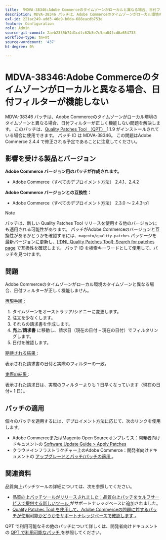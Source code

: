 ```yaml
---
title: 「MDVA-38346:Adobe Commerceのタイムゾーンがローカルと異なる場合、日付フィルターが機能しない」
description: MDVA-38346 パッチは、Adobe Commerceのタイムゾーンがローカル環境のタイムゾーンと異なる場合、日付フィルターが正しく機能しない問題を解決します。 このパッチは、[Quality Patches Tool （QPT） ] （/help/announcements/adobe-commerce-announcements/magento-quality-patches-released-new-tool-to-self-serve-quality-patches.md） 1.1.9 がインストールされている場合に利用できます。 パッチ ID は MDVA-38346。 この問題はAdobe Commerce 2.4.4 で修正される予定であることに注意してください。
exl-id: 221ac249-add3-46e9-b0da-688eacdb753e
feature: Configuration
role: Admin
source-git-commit: 2aeb2355b74d1cdfc62b5e7c5aa04fcd0a654733
workflow-type: tm+mt
source-wordcount: '437'
ht-degree: 0%

---
```


# MDVA-38346:Adobe Commerceのタイムゾーンがローカルと異なる場合、日付フィルターが機能しない

MDVA-38346 パッチは、Adobe Commerceのタイムゾーンがローカル環境のタイムゾーンと異なる場合、日付フィルターが正しく機能しない問題を解決します。 このパッチは、[Quality Patches Tool （QPT） ](/help/announcements/adobe-commerce-announcements/magento-quality-patches-released-new-tool-to-self-serve-quality-patches.md)1.1.9 がインストールされている場合に使用できます。 パッチ ID は MDVA-38346。 この問題はAdobe Commerce 2.4.4 で修正される予定であることに注意してください。

## 影響を受ける製品とバージョン

**Adobe Commerce バージョン用のパッチが作成されます。**

* Adobe Commerce（すべてのデプロイメント方法） 2.4.1、2.4.2

**Adobe Commerce バージョンとの互換性：**

* Adobe Commerce（すべてのデプロイメント方法） 2.3.0 ～ 2.4.3-p1

>[!NOTE]
>
>パッチは、新しい Quality Patches Tool リリースを使用する他のバージョンにも適用される可能性があります。 パッチがAdobe Commerceのバージョンと互換性があるかどうかを確認するには、`magento/quality-patches` パッケージを最新バージョンに更新し、[[!DNL Quality Patches Tool]: Search for patches page](https://experienceleague.adobe.com/tools/commerce-quality-patches/index.html?lang=ja) で互換性を確認します。 パッチ ID を検索キーワードとして使用して、パッチを見つけます。

## 問題

Adobe Commerceのタイムゾーンがローカル環境のタイムゾーンと異なる場合、日付フィルターが正しく機能しません。

<u> 再現手順 </u>:

1. タイムゾーンをオーストラリア/シドニーに変更します。
1. 注文を少なくします。
1. それらの請求書を作成します。
1. **売上**/**請求書** に移動し、請求日（現在の日付 – 現在の日付）でフィルタリングします。
1. 日付を確認します。

<u> 期待される結果 </u>:

表示された請求書の日付と実際のフィルターの一致。

<u> 実際の結果 </u>:

表示された請求日は、実際のフィルターよりも 1 日早くなっています（現在の日付+ 1 日）。

## パッチの適用

個々のパッチを適用するには、デプロイメント方法に応じて、次のリンクを使用します。

* Adobe CommerceまたはMagento Open Sourceオンプレミス：開発者向けドキュメントの [Software Update Guide > Apply Patches](https://experienceleague.adobe.com/ja/docs/commerce-operations/tools/quality-patches-tool/usage)
* クラウドインフラストラクチャー上のAdobe Commerce：開発者向けドキュメントの [ アップグレードとパッチ/パッチの適用 ](https://experienceleague.adobe.com/ja/docs/commerce-cloud-service/user-guide/develop/upgrade/apply-patches)。

## 関連資料

品質向上パッチツールの詳細については、次を参照してください。

* [ 品質向上パッチツールがリリースされました：品質向上パッチをセルフサービスで提供する新しいツール ](/help/announcements/adobe-commerce-announcements/magento-quality-patches-released-new-tool-to-self-serve-quality-patches.md) がサポートナレッジベースに追加されました。
* [Quality Patches Tool を使用して、Adobe Commerceの問題に対するパッチが使用可能かどうかをサポートナレッジベースで確認します ](/help/support-tools/patches-available-in-qpt-tool/check-patch-for-magento-issue-with-magento-quality-patches.md)。

QPT で利用可能なその他のパッチについて詳しくは、開発者向けドキュメントの [QPT で利用可能なパッチ ](https://experienceleague.adobe.com/tools/commerce-quality-patches/index.html?lang=ja) を参照してください。
